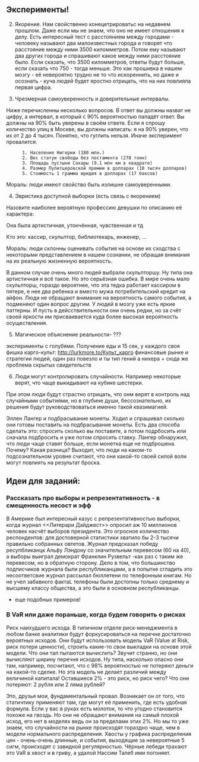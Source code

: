 ## Эксперименты!


2. Якорение. Нам свойственно конецетрироватьс на недавнем прошлом.  Даже если мы не знаем, что оно не имеет отношения к делу.  Есть интересный тест с расстоянием между городами - человеку называют два малоизвестных города и говорят что расстояние между ними 3500 киломметров. Потом ему называют два других города и спрашивают какое между ними расстояние было. Если сказать, что 3500 киломметров, ответы будут больше, если сказать что 750 - тогда меньше. Это как прошивка в нашем мозгу - её невероятно трудно не то что искореннить, но даже и осознать - куча людей будет яростно отрицать, что на них повлияла первая цифра.

3. Чрезмерная самоуверенность и доверительные интервалы.  

Ниже перечисленны несколько вопросов. В ответ вы должны назват не цифру, а интервал, в который с 90% вероятностью пападёт ответ. Вы должны на 90% быть уверены в своём ответе. Если я спрошу количество улиц в Москве, вы должны написать: я на 90% уверен, что их от 2 до 4 тысяч. Понятно, что гуглить нельзя. Иначе эксперимент провалится.

          1. Население Нигерии (180 млн.)
          2. Вес статуи свободы без постамента (278 тонн)
          3. Площадь пустыни Сахары (9.1 млн км в квадрате)
          4. Размер Пулитцеровской премии в долларах (10 тысяч долларов)
          5. Стоимость 1 грамма иридия в долларах (17 баксов)

Мораль: люди имеют свойство быть излишне самоуверенными.


4. Эвристика доступной выборки (есть связь с якорением)

Назовите наиболее вероятную профессию девушки по описанию её характера:

Она была артистичная, утончённая, чувственная и тд

Кто это: кассир, скульптор, библиотекарь, инженер, ...

Мораль: люди склонны оценивать события на основе их сходства с некоторыми представлением в нашем сознании, не обращая внимания на их реальную жизненную вероятность.

В данном случае очень много людей выбрали скульпторшу. Ну типа она артистичная и всё такое. Но это серьёзная ошибка. В мире очень мало скульпторш, гораздо вероятнее, что эта тедка работает кассиром в пятере, e нее два ребенка и вместо мужа потребительский кредит на айфон. Люди не обращают внимание на вероятность самого события, а подменяют один вопрос другим. У людей в мозгу уже есть яркие паттерны. И пусть в дейсствительности они очень редки, но за счёт своей яркости им присваивается куда более высокая вероятность осуществления.


5. Магическое объяснение реальности- ???

эксперименты с голубями. Получение еды и 15 сек, у каждого своя фишка
карго-культ: http://lurkmore.to/Культ_карго
финансовые рынке и стратегии людей, один раз повезло и ты тип гений а нихера + сюда же проблема скрытых свидетельств

6. Люди могут контролировать случайности. Например некоторые верят, что чаще выкидывают на кубике шестерки.

При этом люди будут страстно отрицать, что онм верят в контроль над случайными событиями, но в глубине души, бессознательно, их решения будут руководствоваться именно такой квазимагией.

Эллен Лангер и подбрасывание монеты. Ходил и спрашивал сколько они готовы поставить на подбрасывание монеты. Есть два способа сделать это: спросить сколько вы поставите, а потом подрбосить или сначала подбросить и уже потом спросить ставку.  Лангер обнаружил, что люди чаще ставят больше, если монетка еще не подброшена. Почему? Какая разница? Выходит, что люди на каком-то подсознательном уровне считают, что они какой-то своей силой воли могут повлиять на результат броска.








## Идеи для заданий:



### Рассказать про выборы и репрезентативность - в смещенность несост и эфф

В Америке был интересный казус с репрезентативностью выборки, когда журнал <<Литерари Дайджест>> опросил аж 10 миллионов человек насчёт выборов президента. Это огросное количество респондентов: для достоверной статистики хватило бы 2-3 тысячи правильно собранных овтетов. Журнал предсказал победу ресупбликанцк Альфу Лэндону со значительным перевесом (60 на 40), а выборы выиграл демократ Франклин Рузвельт -как раз с таким же перевесом, но в обратную сторону. Дело в том, что большинство подписчиков журнала были республиканцами, а в попытке сгладить это несоответсвие журнал рассылал бюллетени по телефонным книгам. Но не учел забавного фактаL телефоны были достопны только среднему и высшему классу общества, а это были в основном республиканцы.

+ еще подобных примеров!



### В VaR или даже пораньше, когда будем говорить о рисках

Риск наихудшего исхода. В типичном отделе риск-менеджмента в любом банке аналитики будут форкусироваться на перечне достаточно вероятных исходов. Они будут использовать модель VaR (Value at Risk, риск потери ценности), строить какие-то свои выкладки на основе этой модели. Что они тап пытаются вычислить? Звучит странно, но они вычисляют ширину перечня исходов. Ну типа, насколько опасно они там, например, посчитают, что с 98% вероятностью не потеряют деньги на какой-то сделке. Но эта модель не делает различий между величиной капитала! Оставшиеся 2% - это риск, но риск чего? Что они потеряют: 2 рубля или 2 ляма рублей?

Это, друзья мои, фундаментальный провал. Возникает он от того, что статичтику применяют там, где могут её применить, где есть удобная формула. Если у вас в руках есть молоток, то что угодно становится похоже на гвоздь. Но они не обращают внимания на самый плохой исход, его нет в моделях ведь он за пределами этих 2%. Но мы то уже знаем, что случайности на рынке происходят гораздно чаще, чем в модели нормального распределения. Хвосты у графика распределения цен - очень-очень длинные, и события, выходящие за невероятные 5 сигм, происходят с завидной регулярностью. Чёрные лебеди трахают это VaR в хвост и в гриву, а удалой Нассим Талеб ими погоняет.
